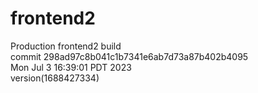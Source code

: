 # frontend2  
Production frontend2 build  
commit 298ad97c8b041c1b7341e6ab7d73a87b402b4095  
Mon Jul 3 16:39:01 PDT 2023  
version(1688427334)  
